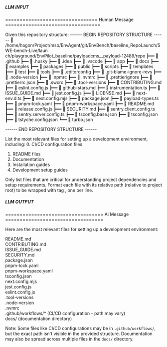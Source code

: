 ##### LLM INPUT #####
================================ Human Message =================================

Given this repository structure:
------ BEGIN REPOSITORY STRUCTURE ------
📂 
/home/hagon/Project/msb/EnvAgent/git/EnvBench/baseline_RepoLaunch/SWE-bench-Live/laun
ch/playground/EnvPilot_baseline/payloadcms__payload-12489/repo
┣━━ 📂 .github
┣━━ 📂 .husky
┣━━ 📂 .idea
┣━━ 📂 .vscode
┣━━ 📂 app
┣━━ 📂 docs
┣━━ 📂 examples
┣━━ 📂 packages
┣━━ 📂 public
┣━━ 📂 scripts
┣━━ 📂 templates
┣━━ 📂 test
┣━━ 📂 tools
┣━━ 📄 .editorconfig
┣━━ 📄 .git-blame-ignore-revs
┣━━ 📄 .node-version
┣━━ 📄 .npmrc
┣━━ 📄 .nvmrc
┣━━ 📄 .prettierignore
┣━━ 📄 .prettierrc.json
┣━━ 📄 .swcrc
┣━━ 📄 .tool-versions
┣━━ 📄 CONTRIBUTING.md
┣━━ 📄 eslint.config.js
┣━━ 📄 github-stars.md
┣━━ 📄 instrumentation.ts
┣━━ 📄 ISSUE_GUIDE.md
┣━━ 📄 jest.config.js
┣━━ 📄 LICENSE.md
┣━━ 📄 next-env.d.ts
┣━━ 📄 next.config.mjs
┣━━ 📄 package.json
┣━━ 📄 payload-types.ts
┣━━ 📄 pnpm-lock.yaml
┣━━ 📄 pnpm-workspace.yaml
┣━━ 📄 README.md
┣━━ 📄 release.config.js
┣━━ 📄 SECURITY.md
┣━━ 📄 sentry.client.config.ts
┣━━ 📄 sentry.server.config.ts
┣━━ 📄 tsconfig.base.json
┣━━ 📄 tsconfig.json
┣━━ 📄 tstyche.config.json
┗━━ 📄 turbo.json

------ END REPOSITORY STRUCTURE ------

List the most relevant files for setting up a development environment, including:
0. CI/CD configuration files
1. README files
2. Documentation
3. Installation guides
4. Development setup guides

Only list files that are critical for understanding project dependencies and setup requirements.
Format each file with its relative path (relative to project root) to be wrapped with tag <file> </file>, one per line.
##### LLM OUTPUT #####
================================== Ai Message ==================================

Here are the most relevant files for setting up a development environment:

<file>README.md</file>  
<file>CONTRIBUTING.md</file>  
<file>ISSUE_GUIDE.md</file>  
<file>SECURITY.md</file>  
<file>package.json</file>  
<file>pnpm-lock.yaml</file>  
<file>pnpm-workspace.yaml</file>  
<file>tsconfig.json</file>  
<file>next.config.mjs</file>  
<file>jest.config.js</file>  
<file>eslint.config.js</file>  
<file>.tool-versions</file>  
<file>.node-version</file>  
<file>.nvmrc</file>  
<file>.github/workflows/*</file> (CI/CD configuration - path may vary)  
<file>docs/</file> (documentation directory)  

Note: Some files like CI/CD configurations may be in `.github/workflows/`, but the exact path isn't visible in the provided structure. Documentation may also be spread across multiple files in the `docs/` directory.